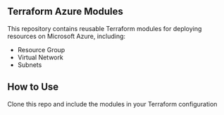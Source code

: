 ## Terraform Azure Modules

This repository contains reusable Terraform modules for deploying resources on Microsoft Azure, including:

- Resource Group
- Virtual Network
- Subnets

## How to Use
Clone this repo and include the modules in your Terraform configuration
